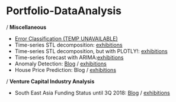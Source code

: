 # Portfolio-DataAnalysis
/ **Miscellaneous**
- [Error Classification (TEMP UNAVAILABLE)]()
- Time-series STL decomposition: [exhibitions](http://nbviewer.jupyter.org/github/h3imdallr/Portfolio-DataAnalysis/blob/master/Anomaly_Detection/STL_decomposition_NABdata-statsmodelsfunc.ipynb)
- Time-series STL decomposition, but with PLOTLY!: [exhibitions](http://nbviewer.jupyter.org/github/h3imdallr/Portfolio-DataAnalysis/blob/master/Anomaly_Detection/STL_decomposition_PLOTLY-statsmodelsfunc.ipynb)
- Time-series forecast with ARIMA:[exhibitions](http://nbviewer.jupyter.org/github/h3imdallr/Portfolio-DataAnalysis/blob/master/TimeS_Analysis/timeseries_forecast.ipynb)
- Anomaly Detection:  [Blog](https://h3imdallr.github.io/data_science/2017/06/20/anomaly_detection.html) / [exhibitions](http://nbviewer.jupyter.org/github/h3imdallr/Portfolio-DataAnalysis/blob/master/Anomaly_Detection/anom_output.ipynb)
- House Price Prediction: Blog / [exhibitions](http://nbviewer.jupyter.org/github/h3imdallr/Fun-DataAnalysis/blob/master/Real_Estate/kaggle-houseprice/house_price_prediction.ipynb)  

/ **Venture Capital Industry Analysis**
- South East Asia Funding Status until 3Q 2018: [Blog](https://medium.com/@h3imdallr/investment-status-in-south-east-asia-2014-2018-3q-d68802ff07b3) / [exhibitions](https://nbviewer.jupyter.org/github/h3imdallr/Fun-DataAnalysis/blob/master/VentureCapital/sea_funding_analysis_20183Q_cp.ipynb)
